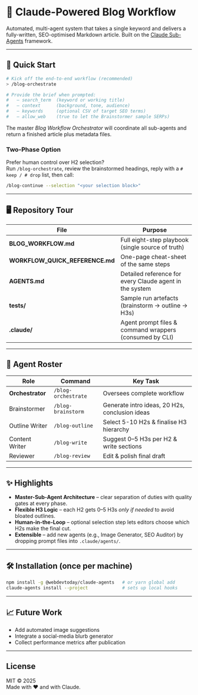 # 📰 Claude-Powered Blog Workflow

Automated, multi-agent system that takes a single keyword and delivers a fully-written, SEO-optimised Markdown article. Built on the [Claude Sub-Agents](https://github.com/webdevtoday/claude-agents) framework.

---

## 🚀 Quick Start
```bash
# Kick off the end-to-end workflow (recommended)
> /blog-orchestrate

# Provide the brief when prompted:
#   – search_term  (keyword or working title)
#   – context      (background, tone, audience)
#   – keywords     (optional CSV of target SEO terms)
#   – allow_web    (true to let the Brainstormer sample SERPs)
```
The master *Blog Workflow Orchestrator* will coordinate all sub-agents and return a finished article plus metadata files.

### Two-Phase Option  
Prefer human control over H2 selection?  
Run `/blog-orchestrate`, review the brainstormed headings, reply with a `# keep / # drop` list, then call:
```bash
/blog-continue --selection "<your selection block>"
```

---

## 🖥️ Repository Tour
| File | Purpose |
|------|---------|
| **BLOG_WORKFLOW.md** | Full eight-step playbook (single source of truth) |
| **WORKFLOW_QUICK_REFERENCE.md** | One-page cheat-sheet of the same steps |
| **AGENTS.md** | Detailed reference for every Claude agent in the system |
| **tests/** | Sample run artefacts (brainstorm → outline → H3s) |
| **.claude/** | Agent prompt files & command wrappers (consumed by CLI) |

---

## 🧩 Agent Roster
| Role | Command | Key Task |
|------|---------|---------|
| **Orchestrator** | `/blog-orchestrate` | Oversees complete workflow |
| Brainstormer | `/blog-brainstorm` | Generate intro ideas, 20 H2s, conclusion ideas |
| Outline Writer | `/blog-outline` | Select 5-10 H2s & finalise H3 hierarchy |
| Content Writer | `/blog-write` | Suggest 0–5 H3s per H2 & write sections |
| Reviewer | `/blog-review` | Edit & polish final draft |

---

## ✨ Highlights
* **Master-Sub-Agent Architecture** – clear separation of duties with quality gates at every phase.
* **Flexible H3 Logic** – each H2 gets 0–5 H3s *only if needed* to avoid bloated outlines.
* **Human-in-the-Loop** – optional selection step lets editors choose which H2s make the final cut.
* **Extensible** – add new agents (e.g., Image Generator, SEO Auditor) by dropping prompt files into `.claude/agents/`.

---

## 🛠️ Installation (once per machine)
```bash
npm install -g @webdevtoday/claude-agents   # or yarn global add
claude-agents install --project             # sets up local hooks
```

---

## 📈 Future Work
* Add automated image suggestions
* Integrate a social-media blurb generator
* Collect performance metrics after publication

---

## License
MIT © 2025  
Made with ❤️ and with Claude.